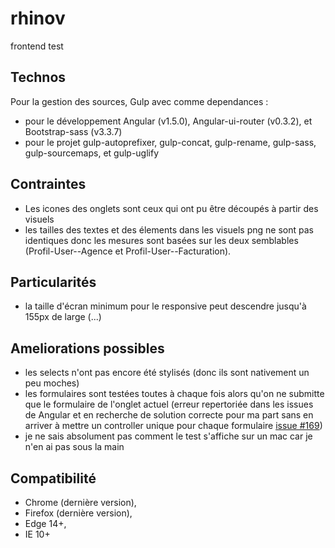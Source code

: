 # rhinov
frontend test

## Technos
Pour la gestion des sources, Gulp avec comme dependances :
* pour le développement Angular (v1.5.0),
Angular-ui-router (v0.3.2), et Bootstrap-sass (v3.3.7)
* pour le projet gulp-autoprefixer, gulp-concat, gulp-rename, gulp-sass, gulp-sourcemaps, et gulp-uglify


## Contraintes
* Les icones des onglets sont ceux qui ont pu être découpés à partir des visuels
* les tailles des textes et des élements dans les visuels png ne sont pas identiques donc les mesures sont basées sur les deux semblables (Profil-User--Agence et Profil-User--Facturation).


## Particularités
* la taille d'écran minimum pour le responsive peut descendre jusqu'à 155px de large (...)


## Ameliorations possibles
* les selects n'ont pas encore été stylisés (donc ils sont nativement un peu moches)
* les formulaires sont testées toutes à chaque fois alors qu'on ne submitte que le formulaire de l'onglet actuel (erreur repertoriée dans les issues de Angular et en recherche de solution correcte pour ma part sans en arriver à mettre un controller unique pour chaque formulaire [issue #169](https://github.com/json-schema-form/angular-schema-form/issues/169))
* je ne sais absolument pas comment le test s'affiche sur un mac car je n'en ai pas sous la main


## Compatibilité
* Chrome (dernière version),
* Firefox (dernière version),
* Edge 14+,
* IE 10+
